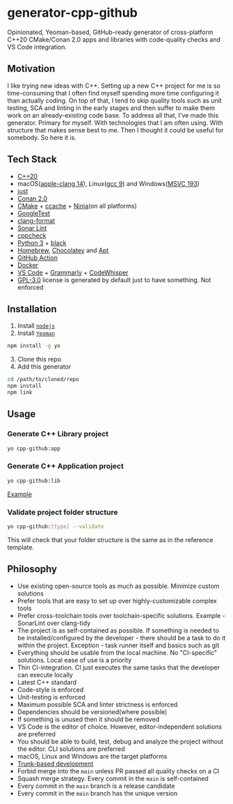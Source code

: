 # generator-cpp-github

Opinionated, Yeoman-based, GitHub-ready generator of cross-platform C++20 CMake/Conan 2.0 apps and libraries with code-quality checks and VS Code integration.

## Motivation

I like trying new ideas with C++. Setting up a new C++ project for me is so time-consuming that I often find myself spending more time configuring it than actually coding. On top of that, I tend to skip quality tools such as unit testing, SCA and linting in the early stages and then suffer to make them work on an already-existing code base.
To address all that, I've made this generator. Primary for myself. With technologies that I am often using. With structure that makes sense best to me. Then I thought it could be useful for somebody. So here it is.

## Tech Stack

- [C++20](https://en.cppreference.com/w/cpp/20)
- macOS([apple-clang 14](https://opensource.apple.com/source/clang/clang-23/clang/tools/clang/docs/UsersManual.html)), Linux([gcc 9](https://gcc.gnu.org/gcc-9/changes.html)) and Windows([MSVC 193](https://learn.microsoft.com/en-us/visualstudio/releases/2019/history))
- [just](https://github.com/casey/just)
- [Conan 2.0](https://docs.conan.io/2/)
- [CMake](https://cmake.org) + [ccache](https://ccache.dev) + [Ninja](https://ninja-build.org)(on all platforms)
- [GoogleTest](https://github.com/google/googletest)
- [clang-format](https://clang.llvm.org/docs/ClangFormat.html)
- [Sonar Lint](https://www.sonarsource.com/products/sonarlint)
- [cppcheck](https://cppcheck.sourceforge.io)
- [Python 3](https://www.python.org) + [black](https://black.readthedocs.io/en/stable/)
- [Homebrew](https://brew.sh), [Chocolatey](https://chocolatey.org) and [Apt](https://wiki.debian.org/Apt)
- [GitHub Action](https://docs.github.com/en/actions)
- [Docker](https://www.docker.com)
- [VS Code](https://code.visualstudio.com) + [Grammarly](https://marketplace.visualstudio.com/items?itemName=znck.grammarly) + [CodeWhisper](https://aws.amazon.com/codewhisperer/)
- [GPL-3.0](https://www.gnu.org/licenses/gpl-3.0.en.html) license is generated by default just to have something. Not enforced

## Installation

1. Install [`nodejs`](https://nodejs.org/en)
2. Install [`Yeoman`](https://yeoman.io)

```sh
npm install -g yo
```

3. Clone this repo
4. Add this generator

```sh
cd /path/to/cloned/repo
npm install
npm link
```

## Usage

### Generate C++ Library project

```sh
yo cpp-github:app
```

### Generate C++ Application project

```sh
yo cpp-github:lib
```

[Example](https://github.com/vvvar/yo-cppgen-example-app)

### Validate project folder structure

```sh
yo cpp-github:[type] --validate
```

This will check that your folder structure is the same as in the reference template.

## Philosophy

- Use existing open-source tools as much as possible. Minimize custom solutions
- Prefer tools that are easy to set up over highly-customizable complex tools
- Prefer cross-toolchain tools over toolchain-specific solutions. Example - SonarLint over clang-tidy
- The project is as self-contained as possible. If something is needed to be installed/configured by the developer - there should be a task to do it within the project. Exception - task runner itself and basics such as git
- Everything should be usable from the local machine. No "CI-specific" solutions. Local ease of use is a priority
- Thin CI-integration. CI just executes the same tasks that the developer can execute locally
- Latest C++ standard
- Code-style is enforced
- Unit-testing is enforced
- Maximum possible SCA and linter strictness is enforced
- Dependencies should be versioned(where possible)
- If something is unused then it should be removed
- VS Code is the editor of choice. However, editor-independent solutions are preferred
- You should be able to build, test, debug and analyze the project without the editor. CLI solutions are preferred
- macOS, Linux and Windows are the target platforms
- [Trunk-based development](https://trunkbaseddevelopment.com)
- Forbid merge into the `main` unless PR passed all quality checks on a CI
- Squash merge strategy. Every commit in the `main` is self-contained
- Every commit in the `main` branch is a release candidate
- Every commit in the `main` branch has the unique version
